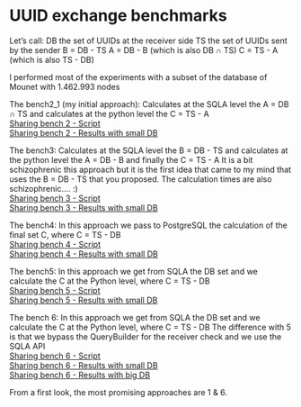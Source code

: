 # UUID exchange benchmarks

Let’s call:
DB the set of UUIDs at the receiver side
TS the set of UUIDs sent by the sender
B = DB - TS
A = DB - B (which is also DB ∩ TS)
C = TS - A (which is also TS - DB)

I performed most of the experiments with a subset of the database of Mounet with 1.462.993 nodes

The bench2_1 (my initial approach):
Calculates at the SQLA level the A = DB ∩ TS and calculates at the python level the C = TS - A  
[Sharing bench 2 - Script](./share_bench_2_1.py)  
[Sharing bench 2 - Results with small DB](./sharing_bench21_res1_smalldb.txt)  


The bench3:
Calculates at the SQLA level the B = DB - TS
and calculates at the python level the A = DB - B and finally the C = TS - A
It is a bit schizophrenic this approach but it is the first idea that came to my mind that uses the B = DB - TS that you proposed.
The calculation times are also schizophrenic…. :)  
[Sharing bench 3 - Script](./share_bench_3.py)  
[Sharing bench 3 - Results with small DB](./sharing_bench3_res1_smalldb.txt)

The bench4:
In this approach we pass to PostgreSQL the calculation of the final set C, where C = TS - DB  
[Sharing bench 4 - Script](./share_bench_4.py)  
[Sharing bench 4 - Results with small DB](./sharing_bench4_res1_smalldb.txt)

The bench5:
In this approach we get from SQLA the DB set and we calculate the C at the Python level, where C = TS - DB  
[Sharing bench 5 - Script](./share_bench_5.py)  
[Sharing bench 5 - Results with small DB](./sharing_bench5_res1_smalldb.txt)

The bench 6:
In this approach we get from SQLA the DB set and we calculate the C at the Python level, where C = TS - DB
The difference with 5 is that we bypass the QueryBuilder for the receiver check and we use the SQLA API  
[Sharing bench 6 - Script](./share_bench_6.py)  
[Sharing bench 6 - Results with small DB](./sharing_bench6_res1_smalldb.txt)  
[Sharing bench 6 - Results with big DB](./sharing_bench6_res1_mounetdb.txt)  

From a first look, the most promising approaches are 1 & 6.